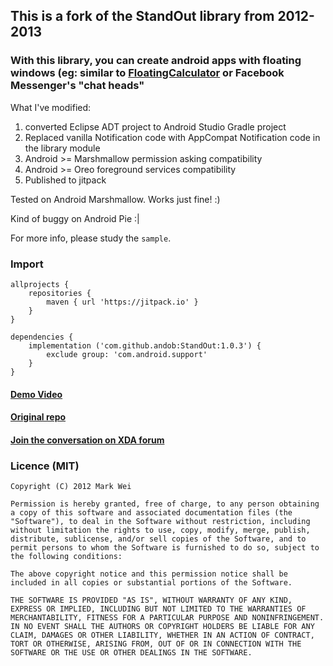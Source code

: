 ## This is a fork of the StandOut library from 2012-2013
### With this library, you can create android apps with floating windows (eg: similar to [FloatingCalculator](https://play.google.com/store/apps/details?id=com.aptapps.floatingcalculator) or Facebook Messenger's "chat heads"

What I've modified:

1. converted Eclipse ADT project to Android Studio Gradle project
2. Replaced vanilla Notification code with AppCompat Notification code in the library module
3. Android >= Marshmallow permission asking compatibility
4. Android >= Oreo foreground services compatibility
5. Published to jitpack

Tested on Android Marshmallow. Works just fine! :)

Kind of buggy on Android Pie :|

For more info, please study the ``sample``.

### Import

```
allprojects {
    repositories {
        maven { url 'https://jitpack.io' }
    }
}
```
```
dependencies {
    implementation ('com.github.andob:StandOut:1.0.3') {
        exclude group: 'com.android.support'
    }
}
```

#### [Demo Video](http://www.youtube.com/watch?v=S3vHjxonOeg)

#### [Original repo](https://github.com/pingpongboss/StandOut)

#### [Join the conversation on XDA forum](http://forum.xda-developers.com/showthread.php?t=1688531)

### Licence (MIT)

```
Copyright (C) 2012 Mark Wei

Permission is hereby granted, free of charge, to any person obtaining a copy of this software and associated documentation files (the "Software"), to deal in the Software without restriction, including without limitation the rights to use, copy, modify, merge, publish, distribute, sublicense, and/or sell copies of the Software, and to permit persons to whom the Software is furnished to do so, subject to the following conditions:

The above copyright notice and this permission notice shall be included in all copies or substantial portions of the Software.

THE SOFTWARE IS PROVIDED "AS IS", WITHOUT WARRANTY OF ANY KIND, EXPRESS OR IMPLIED, INCLUDING BUT NOT LIMITED TO THE WARRANTIES OF MERCHANTABILITY, FITNESS FOR A PARTICULAR PURPOSE AND NONINFRINGEMENT. IN NO EVENT SHALL THE AUTHORS OR COPYRIGHT HOLDERS BE LIABLE FOR ANY CLAIM, DAMAGES OR OTHER LIABILITY, WHETHER IN AN ACTION OF CONTRACT, TORT OR OTHERWISE, ARISING FROM, OUT OF OR IN CONNECTION WITH THE SOFTWARE OR THE USE OR OTHER DEALINGS IN THE SOFTWARE.
```
